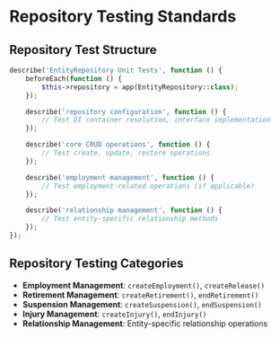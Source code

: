 # Repository Testing Standards

## Repository Test Structure
```php
describe('EntityRepository Unit Tests', function () {
    beforeEach(function () {
        $this->repository = app(EntityRepository::class);
    });

    describe('repository configuration', function () {
        // Test DI container resolution, interface implementation
    });

    describe('core CRUD operations', function () {
        // Test create, update, restore operations
    });

    describe('employment management', function () {
        // Test employment-related operations (if applicable)
    });

    describe('relationship management', function () {
        // Test entity-specific relationship methods
    });
});
```

## Repository Testing Categories
- **Employment Management**: `createEmployment()`, `createRelease()`
- **Retirement Management**: `createRetirement()`, `endRetirement()`
- **Suspension Management**: `createSuspension()`, `endSuspension()`
- **Injury Management**: `createInjury()`, `endInjury()`
- **Relationship Management**: Entity-specific relationship operations
